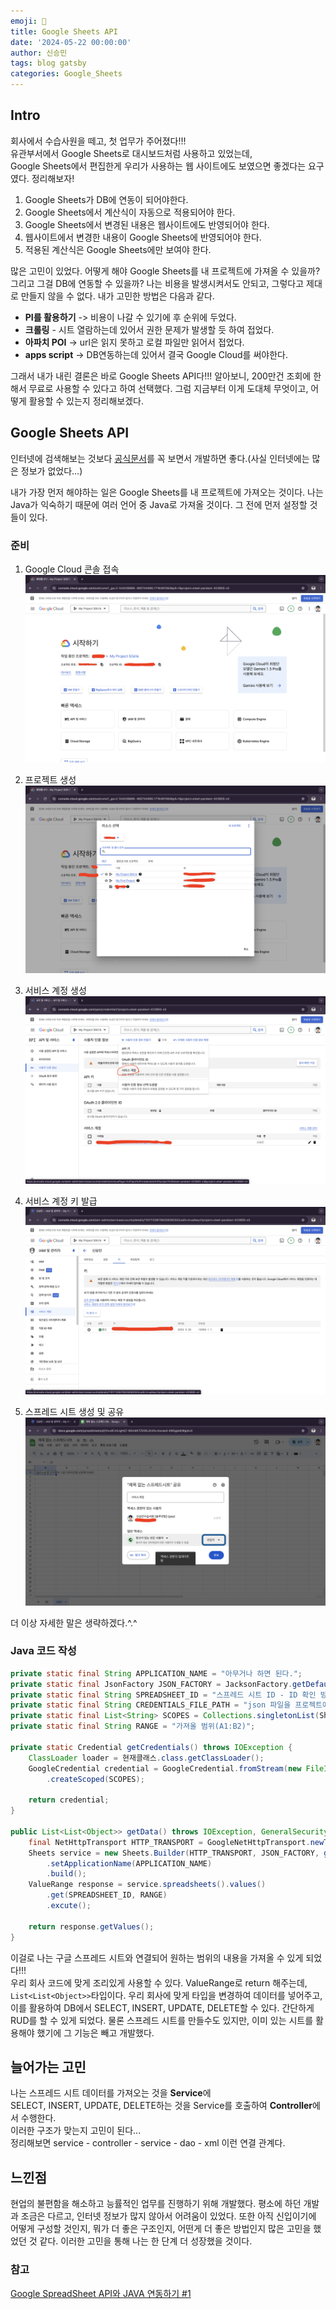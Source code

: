 ```yaml
---
emoji: 🍋
title: Google Sheets API
date: '2024-05-22 00:00:00'
author: 신승민
tags: blog gatsby 
categories: Google_Sheets
---
```


## Intro
회사에서 수습사원을 떼고, 첫 업무가 주어졌다!!!   
유관부서에서 Google Sheets로 대시보드처럼 사용하고 있었는데,   
Google Sheets에서 편집한게 우리가 사용하는 웹 사이트에도 보였으면 좋겠다는 요구였다. 정리해보자!   
   
   1. Google Sheets가 DB에 연동이 되어야한다.
   2. Google Sheets에서 계산식이 자동으로 적용되어야 한다.
   3. Google Sheets에서 변경된 내용은 웹사이트에도 반영되어야 한다.
   4. 웹사이트에서 변경한 내용이 Google Sheets에 반영되어야 한다.
   5. 적용된 계산식은 Google Sheets에만 보여야 한다.

많은 고민이 있었다. 어떻게 해야 Google Sheets를 내 프로젝트에 가져올 수 있을까? 그리고 그걸 DB에 연동할 수 있을까? 나는 비용을 발생시켜서도 안되고, 그렇다고 제대로 만들지 않을 수 없다. 내가 고민한 방법은 다음과 같다.   
   
* **PI를 활용하기** -> 비용이 나갈 수 있기에 후 순위에 두었다. 
* **크롤링** - 시트 열람하는데 있어서 권한 문제가 발생할 듯 하여 접었다.
* **아파치 POI** -> url은 읽지 못하고 로컬 파일만 읽어서 접었다.
* **apps script** -> DB연동하는데 있어서 결국 Google Cloud를 써야한다.

그래서 내가 내린 결론은 바로 Google Sheets API다!!! 알아보니, 200만건 조회에 한해서 무료로 사용할 수 있다고 하여 선택했다. 그럼 지금부터 이게 도대체 무엇이고, 어떻게 활용할 수 있는지 정리해보겠다.

## Google Sheets API
인터넷에 검색해보는 것보다 [공식문서](https://developers.google.com/sheets/api/guides/concepts?hl=ko)를 꼭 보면서 개발하면 좋다.(사실 인터넷에는 많은 정보가 없었다...)   
   
내가 가장 먼저 해야하는 일은 Google Sheets를 내 프로젝트에 가져오는 것이다. 나는 Java가 익숙하기 때문에 여러 언어 중 Java로 가져올 것이다. 그 전에 먼저 설정할 것들이 있다.

### 준비
1. Google Cloud 콘솔 접속
![](1.png)

2. 프로젝트 생성
![](2.png)

3. 서비스 계정 생성
![](3.png)

4. 서비스 계정 키 발급
![](4.png)

5. 스프레드 시트 생성 및 공유
![](5.png)

더 이상 자세한 말은 생략하겠다.^.^

### Java 코드 작성
```java
private static final String APPLICATION_NAME = "아무거나 하면 된다.";
private static final JsonFactory JSON_FACTORY = JacksonFactory.getDefaultInstance();
private static final String SPREADSHEET_ID = "스프레드 시트 ID - ID 확인 방법은 공식문서에..."
private static final String CREDENTIALS_FILE_PATH = "json 파일을 프로젝트에 저장해두고 그 경로를 적자"
private static final List<String> SCOPES = Collections.singletonList(SheetsScopes.SPREADSHEETS);
private static final String RANGE = "가져올 범위(A1:B2)";

private static Credential getCredentials() throws IOException {
    ClassLoader loader = 현재클래스.class.getClassLoader();
    GoogleCredential credential = GoogleCredential.fromStream(new FileInputStream(loader.getResource(CREDENTIALS_FILE_PATH).getFile()))
        .createScoped(SCOPES);

    return credential;
}

public List<List<Object>> getData() throws IOException, GeneralSecurityException {
    final NetHttpTransport HTTP_TRANSPORT = GoogleNetHttpTransport.newTrustedTransport();
    Sheets service = new Sheets.Builder(HTTP_TRANSPORT, JSON_FACTORY, getCredentials())
        .setApplicationName(APPLICATION_NAME)
        .build();
    ValueRange response = service.spreadsheets().values()
        .get(SPREADSHEET_ID, RANGE)
        .excute();

    return response.getValues();
}
```

이걸로 나는 구글 스프레드 시트와 연결되어 원하는 범위의 내용을 가져올 수 있게 되었다!!!   
우리 회사 코드에 맞게 조리있게 사용할 수 있다. ValueRange로 return 해주는데, `List<List<Object>>`타입이다. 우리 회사에 맞게 타입을 변경하여 데이터를 넣어주고, 이를 활용하여 DB에서 SELECT, INSERT, UPDATE, DELETE할 수 있다. 간단하게 RUD를 할 수 있게 되었다. 물론 스프레드 시트를 만들수도 있지만, 이미 있는 시트를 활용해야 했기에 그 기능은 빼고 개발했다.

## 늘어가는 고민
나는 스프레드 시트 데이터를 가져오는 것을 **Service**에   
SELECT, INSERT, UPDATE, DELETE하는 것을 Service를 호출하여 **Controller**에서 수행한다.   
이러한 구조가 맞는지 고민이 된다...   
정리해보면 service - controller - service - dao - xml 이런 연결 관계다.

## 느낀점
현업의 불편함을 해소하고 능률적인 업무를 진행하기 위해 개발했다. 평소에 하던 개발과 조금은 다르고, 인터넷 정보가 많지 않아서 어려움이 있었다. 또한 아직 신입이기에 어떻게 구성할 것인지, 뭐가 더 좋은 구조인지, 어떤게 더 좋은 방법인지 많은 고민을 했었던 것 같다. 이러한 고민을 통해 나는 한 단계 더 성장했을 것이다.

### 참고
[Google SpreadSheet API와 JAVA 연동하기 #1](https://many.tistory.com/11)   
```toc

```